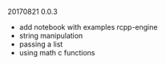 20170821 0.0.3
* add notebook with examples rcpp-engine
* string manipulation
* passing a list
* using math c functions